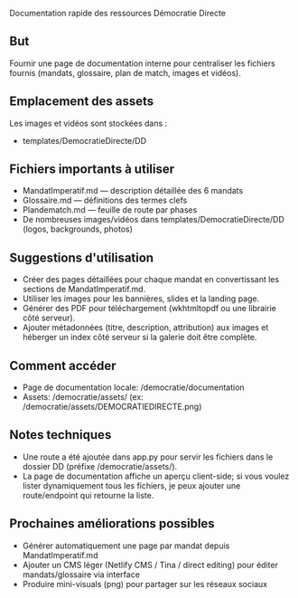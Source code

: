 Documentation rapide des ressources Démocratie Directe

But
----
Fournir une page de documentation interne pour centraliser les fichiers fournis (mandats, glossaire, plan de match, images et vidéos).

Emplacement des assets
----------------------
Les images et vidéos sont stockées dans :
- templates/DemocratieDirecte/DD

Fichiers importants à utiliser
------------------------------
- MandatImperatif.md — description détaillée des 6 mandats
- Glossaire.md — définitions des termes clefs
- Plandematch.md — feuille de route par phases
- De nombreuses images/vidéos dans templates/DemocratieDirecte/DD (logos, backgrounds, photos)

Suggestions d'utilisation
-------------------------
- Créer des pages détaillées pour chaque mandat en convertissant les sections de MandatImperatif.md.
- Utiliser les images pour les bannières, slides et la landing page.
- Générer des PDF pour téléchargement (wkhtmltopdf ou une librairie côté serveur).
- Ajouter métadonnées (titre, description, attribution) aux images et héberger un index côté serveur si la galerie doit être complète.

Comment accéder
---------------
- Page de documentation locale: /democratie/documentation
- Assets: /democratie/assets/<filename> (ex: /democratie/assets/DEMOCRATIEDIRECTE.png)

Notes techniques
----------------
- Une route a été ajoutée dans app.py pour servir les fichiers dans le dossier DD (préfixe /democratie/assets/).
- La page de documentation affiche un aperçu client-side; si vous voulez lister dynamiquement tous les fichiers, je peux ajouter une route/endpoint qui retourne la liste.

Prochaines améliorations possibles
---------------------------------
- Générer automatiquement une page par mandat depuis MandatImperatif.md
- Ajouter un CMS léger (Netlify CMS / Tina / direct editing) pour éditer mandats/glossaire via interface
- Produire mini-visuals (png) pour partager sur les réseaux sociaux

